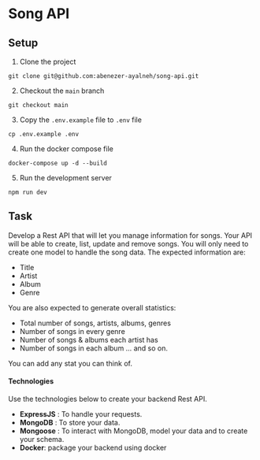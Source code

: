 # Song API
## Setup
1. Clone the project
```shell
git clone git@github.com:abenezer-ayalneh/song-api.git
```
2. Checkout the ```main``` branch
```shell
git checkout main
```
3. Copy the ```.env.example``` file to ```.env``` file
```shell
cp .env.example .env
```
4. Run the docker compose file
```shell
docker-compose up -d --build
```
5. Run the development server
```shell
npm run dev
```
## Task
Develop a Rest API that will let you manage information for songs. Your API will be able to create, list, update and remove songs. You will only need to create one model to handle the
song data. The expected information are:
- Title
- Artist
- Album
- Genre

You are also expected to generate overall statistics:
- Total number of songs, artists, albums, genres
- Number of songs in every genre
- Number of songs & albums each artist has
- Number of songs in each album … and so on.

You can add any stat you can think of.

#### Technologies
Use the technologies below to create your backend Rest API.
- **ExpressJS** : To handle your requests.
- **MongoDB** : To store your data.
- **Mongoose** : To interact with MongoDB, model your data and to create your schema.
- **Docker**: package your backend using docker

